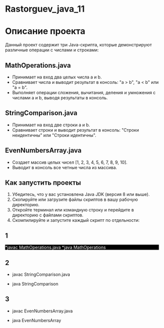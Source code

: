 # Rastorguev_java_11

# Описание проекта

Данный проект содержит три Java-скрипта, которые демонстрируют различные операции с числами и строками:

## MathOperations.java
* Принимает на вход два целых числа a и b.
* Сравнивает числа и выводит результат в консоль: "a > b", "a < b" или "a = b".
* Выполняет операции сложения, вычитания, деления и умножения с числами a и b, выводя результаты в консоль.

## StringComparison.java
* Принимает на вход две строки a и b.
* Сравнивает строки и выводит результат в консоль: 
"Строки неидентичны" или "Строки идентичны".

## EvenNumbersArray.java
* Создает массив целых чисел [1, 2, 3, 4, 5, 6, 7, 8, 9, 10].
* Выводит в консоль все четные числа из массива.

## Как запустить проекты
1. Убедитесь, что у вас установлена Java JDK (версия 8 или выше).
2. Скопируйте или загрузите файлы скриптов в вашу рабочую директорию.
3. Откройте терминал или командную строку и перейдите в директорию с файлами скриптов.
4. Скомпилируйте и запустите каждый скрипт по отдельности:

## 1
<div style="background-color: black; color: white;">
 *javac MathOperations.java
 *java MathOperations
</div>

 ## 2
* javac StringComparison.java 

* java StringComparison

## 3
* javac EvenNumbersArray.java

* java EvenNumbersArray
